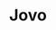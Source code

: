 ---
codehost: https://github.com/https://github.com/jovotech/jovo-framework
linkedin: https://linkedin.com/company/jovotech
logohandle: jovotech
sort: jovo
title: Jovo
twitter: https://x.com/jovotech
website: https://www.jovo.tech/
youtube: https://youtube.com/c/jovotech
---